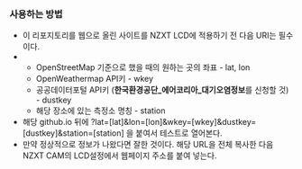 ### 사용하는 방법
* 이 리포지토리를 웹으로 올린 사이트를 NZXT LCD에 적용하기 전 다음 URI는 필수이다.
* * OpenStreetMap 기준으로 했을 때의 원하는 곳의 좌표 - lat, lon
  * OpenWeathermap API키 - wkey
  * 공공데이터포털 API키 (**한국환경공단_에어코리아_대기오염정보**를 신청할 것) - dustkey
  * 해당 장소에 있는 측정소 명칭 - station
* 해당 github.io 뒤에 ?lat=[lat]&lon=[lon]&wkey=[wkey]&dustkey=[dustkey]&station=[station] 을 붙여서 테스트로 열어본다.
* 만약 정상적으로 정보가 나왔다면 잘한 것이다. 해당 URL을 전체 복사한 다음 NZXT CAM의 LCD설정에서 웹페이지 주소를 붙여 넣는다.
